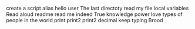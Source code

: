 create a script alias
hello user
The last directoty
read my file
local variables
Read aloud
readme
read me
indeed True knowledge
power
love
types of people in the world
print
print2
print2
decimal
keep typing
Brood
